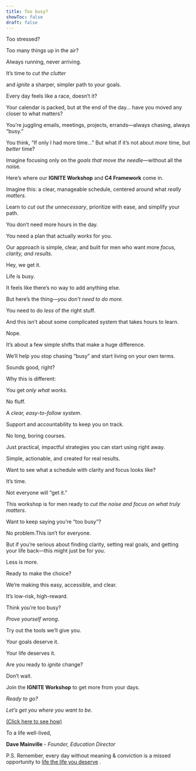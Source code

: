 ```yaml
---
title: Too busy?
showToc: false
draft: false
---
```


Too stressed?

Too many things up in the air?

Always running, never arriving.

It’s time to *cut the clutter*

and *ignite* a sharper, simpler path to your goals.

Every day feels like a race, doesn’t it?

Your calendar is packed, but at the end of the day… have you moved any closer to what matters?

You’re juggling emails, meetings, projects, errands—always chasing, always “busy.”

You think, “If only I had more time…” But what if it’s not about *more* time, but *better* time?

Imagine focusing only on the *goals that move the needle*—without all the noise.

Here’s where our **IGNITE Workshop** and **C4 Framework** come in.

Imagine this: a clear, manageable schedule, centered around what *really matters*.

Learn to *cut out the unnecessary*, prioritize with ease, and simplify your path.

You don’t need more hours in the day.

You need a plan that actually *works* for you.

Our approach is simple, clear, and built for men who want more *focus, clarity, and results.*

Hey, we get it.

Life is busy.

It feels like there’s no way to add anything else.

But here’s the thing—*you don’t need to do more.*

You need to do *less* of the right stuff.

And this isn’t about some complicated system that takes hours to learn.

Nope.

It’s about a few simple shifts that make a huge difference.

We’ll help you stop chasing “busy” and start living on your own terms.

Sounds good, right?

Why this is different:

You get *only what works*.

No fluff.

A *clear, easy-to-follow system*.

Support and accountability to keep you on track.

No long, boring courses.

Just practical, impactful strategies you can start using right away.

Simple, actionable, and created for real results.

Want to see what a schedule with clarity and focus looks like?

It’s time.

Not everyone will “get it.”

This workshop is for men ready to *cut the noise and focus on what truly matters*.

Want to keep saying you’re “too busy”?

No problem.This isn’t for everyone.

But if you’re serious about finding clarity, setting real goals, and getting your life back—this might just be for you.

Less is more.

Ready to make the choice?

We’re making this easy, accessible, and clear.

It’s low-risk, high-reward.

Think you’re too busy?

*Prove yourself wrong*.

Try out the tools we’ll give you.

Your goals deserve it.

Your life deserves it.

Are you ready to *ignite* change?

Don’t wait.

Join the **IGNITE Workshop** to get more from your days.

*Ready to go?*

*Let’s get you where you want to be.*

[(Click here to see how)](https://accelerate.thrivecart.com/6-week-momentum-sprint/)

To a life well-lived,

**Dave Mainville** *- Founder, Education Director*

P.S. Remember, every day without meaning & conviction is a missed opportunity to [life the life you deserve](https://accelerate.thrivecart.com/6-week-momentum-sprint/)
.